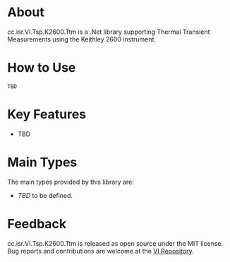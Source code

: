 # About

cc.isr.VI.Tsp.K2600.Ttm is a .Net library supporting Thermal Transient Measurements using the Keithley 2600 instrument.

# How to Use

```
TBD
```

# Key Features

* TBD

# Main Types

The main types provided by this library are:

* _TBD_ to be defined.

# Feedback

cc.isr.VI.Tsp.K2600.Ttm is released as open source under the MIT license.
Bug reports and contributions are welcome at the [VI Repository].

[VI Repository]: https://www.github.com/atecoder/ds.vi.ivi

